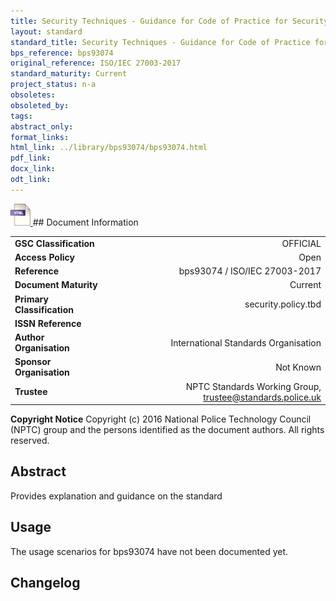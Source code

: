 ```yaml
---
title: Security Techniques - Guidance for Code of Practice for Security Controls
layout: standard
standard_title: Security Techniques - Guidance for Code of Practice for Security Controls
bps_reference: bps93074
original_reference: ISO/IEC 27003-2017
standard_maturity: Current
project_status: n-a
obsoletes: 
obsoleted_by: 
tags: 
abstract_only:
format_links:
html_link: ../library/bps93074/bps93074.html
pdf_link: 
docx_link: 
odt_link: 
---
```


<a target="_blank" href="../library/bps93074/bps93074.html">
    <img src="../images/html@0.5x.png" alt="html link" title="html link" style="max-height:35px;">
</a>
## Document Information

|||
| :------- | ------: |
| **GSC Classification**     | OFFICIAL |
| **Access Policy**          | Open |
| **Reference**              | bps93074  / ISO/IEC 27003-2017  |
| **Document Maturity**      | Current |
| **Primary Classification** | security.policy.tbd |
| **ISSN Reference**         |  |
| **Author Organisation**    |International Standards Organisation|
| **Sponsor Organisation**   |Not Known|
| **Trustee**                | NPTC Standards Working Group, <a href="mailto:trustee@standards.police.uk?subject=bps93074 Security Techniques - Guidance for Code of Practice for Security Controls">trustee@standards.police.uk |

**Copyright Notice**
Copyright (c) 2016 National Police Technology Council (NPTC) group and the persons identified as the document authors. All rights reserved.

## Abstract
Provides explanation and guidance on the standard
        
## Usage
The usage scenarios for bps93074 have not been documented yet.

## Changelog

